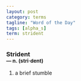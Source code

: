 ```yaml
---
layout: post
category: terms
tagline: "Word of the Day"
tags: [alpha_s]
term: strident
---
```


<h3>Strident<br/> <small>&mdash; n. (stri<span>&middot;</span>dent)</small></h3>
<p><ol><li>a brief stumble</li>
</ol></p>
